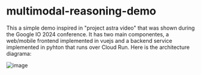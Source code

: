 # multimodal-reasoning-demo

This a simple demo inspired in "project astra video" that was shown during the Google IO 2024 conference. It has two main componentes, a web/mobile frontend implemented in vuejs and a backend service implemented in pyhton that runs over Cloud Run. Here is the architecture diagrama:

![image](https://github.com/dmcabrera/multimodal-reasoning-demo/assets/12578461/61e6645b-fada-4478-940b-0db75feced23)

